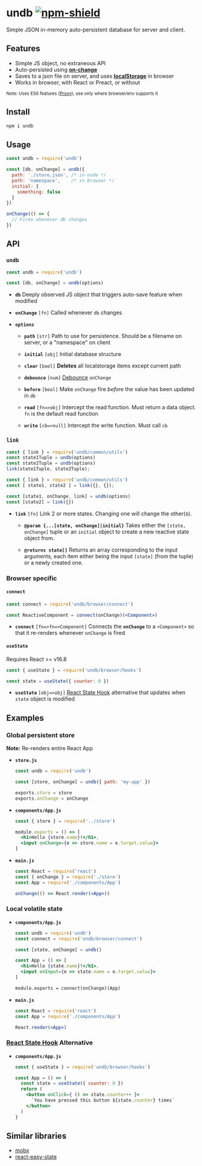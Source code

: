 # undb [![npm-shield]][npm]

Simple JSON in-memory auto-persistent database for server and client.

## Features

* Simple JS object, no extraneous API
* Auto-persisted using **[on-change]**
* Saves to a json file on server, and uses **[localStorage]** in browser
* Works in browser, with React or Preact, or without

<small>Note: Uses ES6 features ([Proxy][proxy-support]), use only where browser/env supports it</small>

## Install

```sh
npm i undb
```

## Usage

```js
const undb = require('undb')

const [db, onChange] = undb({
  path: './store.json', /* in node */
  path: 'namespace',    /* in browser */
  initial: {
    something: false
  }
})

onChange(() => {
  // Fires whenever db changes
})

```

## API

### `undb`

```js
const undb = require('undb')

const [db, onChange] = undb(options)
```

* **`db`** Deeply observed JS object that triggers auto-save feature when modified

* **`onChange`** `[fn]` Called whenever `db` changes

* **`options`**

  * **`path`** `[str]` Path to use for persistence. Should be a filename on server, or a "namespace" on client

  * **`initial`** `[obj]` Initial database structure

  * **`clear`** `[bool]` **Deletes** all localstorage items except current path

  * **`debounce`** `[num]` [Debounce] `onChange`

  * **`before`** `[bool]` Make `onChange` fire *before* the value has been updated in `db`

  * **`read`** `[fn=>obj]` Intercept the read function. Must return a data object. `fn` is the default read function

  * **`write`** `[cb=>null]` Intercept the write function. Must call `cb`

### `link`


```js
const { link } = require('undb/common/utils')
const state1Tuple = undb(options)
const state2Tuple = undb(options)
link(state1Tuple, state2Tuple);
```

```js
const { link } = require('undb/common/utils')
const [ state1, state2 ] = link({}, {});
```

```js
const [state1, onChange, link] = undb(options)
const [state2] = link({})
```

* **`link`** `[fn]` Link 2 or more states. Changing one will change the other(s).

    * **`@param {...[state, onChange]|initial}`** Takes either the `[state, onChange]` tuple or an `initial` object to create a new reactive state object from.

    * **`@returns state[]`** Returns an array corresponding to the input arguments, each item either being the input `[state]` (from the tuple) or a newly created one.


### Browser specific

#### `connect`

```jsx
const connect = require('undb/browser/connect')

const ReactiveComponent = connect(onChange)(<Component>)
```

* **`connect`** `[fn=>fn=>Component]` Connects the **`onChange`** to a `<Component>` so that it re-renders whenever `onChange` is fired

#### `useState`

Requires React >= v16.8

```jsx
const { useState } = require('undb/browser/hooks')

const state = useState({ counter: 0 })
```

* **`useState`** `[obj=>obj]` [React State Hook][hooks-state] alternative that updates when `state` object is modified


## Examples

### Global persistent store

**Note:** Re-renders entire React App

* **`store.js`**

    ```js
    const undb = require('undb')

    const [store, onChange] = undb({ path: 'my-app' })

    exports.store = store
    exports.onChange = onChange
    ```

* **`components/App.js`**

    ```jsx
    const { store } = require('../store')

    module.exports = () => [
      <h1>Hello {store.name}!</h1>,
      <input onChange={e => store.name = e.target.value}>
    ]
    ```

* **`main.js`**

    ```jsx
    const React = require('react')
    const { onChange } = require('./store')
    const App = require('./components/App')

    onChange(() => React.render(<App>))
    ```

### Local volatile state

* **`components/App.js`**

    ```jsx
    const undb = require('undb')
    const connect = require('undb/browser/connect')

    const [state, onChange] = undb()

    const App = () => [
      <h1>Hello {state.name}!</h1>,
      <input onInput={e => state.name = e.target.value}>
    ]

    module.exports = connect(onChange)(App)
    ```

* **`main.js`**

    ```jsx
    const React = require('react')
    const App = require('./components/App')

    React.render(<App>)
    ```

### [React State Hook][hooks-state] Alternative

* **`components/App.js`**

    ```jsx
    const { useState } = require('undb/browser/hooks')

    const App = () => {
      const state = useState({ counter: 0 })
      return (
        <button onClick={ () => state.counter++ }>
          `You have pressed this button ${state.counter} times`
        </button>
      )
    }
    ```

## Similar libraries

* [mobx](https://github.com/mobxjs/mobx)
* [react-easy-state](https://github.com/solkimicreb/react-easy-state)


[ES Proxy]: https://developer.mozilla.org/en/docs/Web/JavaScript/Reference/Global_Objects/Proxy
[proxy-support]: http://caniuse.com/proxy
[localStorage]: https://developer.mozilla.org/en-US/docs/Web/API/Window/localStorage
[on-change]: https://github.com/sindresorhus/on-change
[debounce]: https://github.com/component/debounce
[hooks-state]: https://reactjs.org/docs/hooks-state.html

[npm]: https://www.npmjs.com/package/undb
[npm-shield]: https://img.shields.io/npm/v/undb.svg
